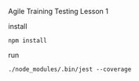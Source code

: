 Agile Training Testing Lesson 1 

install
```
npm install
```

run 
```
./node_modules/.bin/jest --coverage
```
